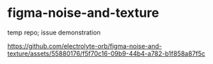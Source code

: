 # figma-noise-and-texture
temp repo; issue demonstration


https://github.com/electrolyte-orb/figma-noise-and-texture/assets/55880176/f5f70c16-09b9-44b4-a782-b1f858a87f5c

